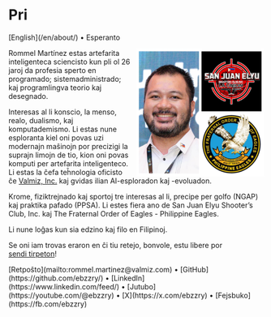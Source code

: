 Pri
===

<div class="center">[English](/en/about/) • Esperanto</div>

<div>
<img src="/images/site/ebzzry.png" style="float: right; width: 50%; margin: 0px 0px 0px 10px">

Rommel Martínez estas artefarita inteligenteca sciencisto kun pli ol 26 jaroj da
profesia sperto en programado; sistemadministrado; kaj programlingva teorio kaj
desegnado.

Interesas al li konscio, la menso, realo, dualismo, kaj komputademismo. Li estas
nune esploranta kiel oni povas uzi modernajn maŝinojn por precizigi la suprajn
limojn de tio, kion oni povas komputi per artefarita inteligenteco. Li estas la
ĉefa teĥnologia oficisto ĉe [Valmiz, Inc.](https://valmiz.com) kaj gvidas ilian
AI-esploradon kaj -evoluadon.

Krome, fiziktrejnado kaj sportoj tre interesas al li, precipe per golfo (NGAP)
kaj praktika pafado (PPSA). Li estes fiera ano de San Juan Elyu Shooter’s Club,
Inc. kaj The Fraternal Order of Eagles - Philippine Eagles.

Li nune loĝas kun sia edzino kaj filo en Filipinoj.

Se oni iam trovas eraron en ĉi tiu retejo, bonvole, estu libere por [sendi tirpeton](https://github.com/ebzzry/ebzzry.github.io)!
</div>
<div class="center">
[Retpoŝto](mailto:rommel.martinez@valmiz.com) • [GitHub](https://github.com/ebzzry/) • [LinkedIn](https://www.linkedin.com/feed/) • [Jutubo](https://youtube.com/@ebzzry) • [X](https://x.com/ebzzry) • [Fejsbuko](https://fb.com/ebzzry)<br>
</div>
